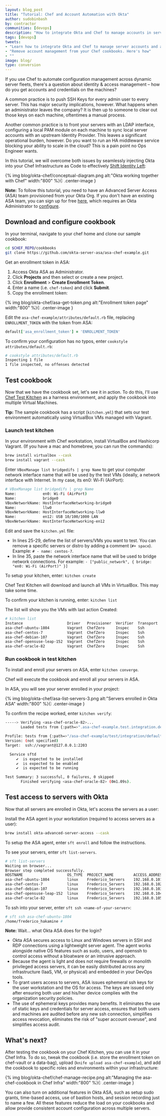 ```yaml
---
layout: blog_post
title: "Tutorial: Chef and Account Automation with Okta"
author: sudobinbash
by: contractor
communities: [devops]
description: "How to integrate Okta and Chef to manage accounts in servers while abstracting account management from your cookbooks"
tags: [devops]
tweets:
- "Learn how to integrate Okta and Chef to manage server accounts and abstract account management from your cookbooks"
- "Remove account management from your Chef cookbooks. Here's how"
- ""
image: blog/
type: conversion
---
```


If you use Chef to automate configuration management across dynamic server fleets, there's a question about identity & access management – how do you get accounts and credentials on the machines?

A common practice is to push SSH Keys for every admin user to every server. This has major security implications, however. What happens when an administrator leaves the company? It is then up to someone to clear out those keys on each machine, oftentimes a manual process.

Another common practice is to front your servers with an LDAP interface, configuring a local PAM module on each machine to sync local server accounts with an upstream Identity Provider. This leaves a significant operational burden, however. Do you want to run an HA middleware service blocking your ability to scale in the cloud? This is a pain point no Ops Engineer wants.

In this tutorial, we will overcome both issues by seamlessly injecting Okta into your Chef Infrastructure as Code to effectively [Shift Identity Left](https://www.okta.com/blog/2019/07/shift-identity-left-secure-devops-automation-with-okta/):

{% img blog/okta-chef/conceptual-diagram.png alt:"Okta working together with Chef" width:"800" %}{: .center-image }

**Note:** To follow this tutorial, you need to have an Advanced Server Access (ASA) team provisioned from your Okta Org. If you don't have an existing ASA team, you can sign up for free [here](https://app.scaleft.com/p/signupV2), which requires an Okta Administrator to [configure](https://help.okta.com/en/prod/Content/Topics/Adv_Server_Access/docs/setup/getting-started.htm).

## Download and configure cookbook

In your terminal, navigate to your chef home and clone our sample cookbook:

```sh
cd $CHEF_REPO/cookbooks
git clone https://github.com/okta-server-asa/asa-chef-example.git
```

Get an enrollment token in ASA:

1. Access Okta ASA as Administrator.
2. Click **Projects** and then select or create a new project.
3. Click **Enrollment** > **Create Enrollment Token**.
4. Enter a name (i.e. `chef-token`) and click **Submit**.
5. Copy the enrollment token:

{% img blog/okta-chef/asa-get-token.png alt:"Enrollment token page" width:"800" %}{: .center-image }

Edit the `asa-chef-example/attributes/default.rb` file, replacing `ENROLLMENT_TOKEN` with the token from ASA:

```rb
default['asa_enrollment_token'] = 'ENROLLMENT_TOKEN'
```

To confirm your configuration has no typos, enter `cookstyle attributes/default.rb`:

```sh
# cookstyle attributes/default.rb
Inspecting 1 file
1 file inspected, no offenses detected
```

## Test cookbook

Now that we have the cookbook set, let's see it in action. To do this, I'll use [Chef Test Kitchen](https://kitchen.ci/) as a harness environment, and apply the cookbook into multiple Virtual Machines.

**Tip:** The sample cookbook has a script (`kitchen.yml`) that sets our test environment automatically using VirtualBox VMs managed with Vagrant.

### Launch test kitchen

In your environment with Chef workstation, install VirtualBox and Hashicorp Vagrant. (If you have a mac and homebrew, you can run the commands):

```sh
brew install virtualbox --cask
brew install vagrant --cask
```

Enter `VBoxManage list bridgedifs | grep Name` to get your computer network interface name that will be used by the test VMs (ideally, a network interface with Internet. In my case, its en0: Wi-Fi (AirPort):

```sh
# VBoxManage list bridgedifs | grep Name
Name:            en0: Wi-Fi (AirPort)
Name:            bridge0
VBoxNetworkName: HostInterfaceNetworking-bridge0
Name:            llw0
VBoxNetworkName: HostInterfaceNetworking-llw0
Name:            en12: USB 10/100/1000 LAN
VBoxNetworkName: HostInterfaceNetworking-en12
```

Edit and save the `kitchen.yml` file:

- In lines 25-29, define the list of servers/VMs you want to test. You can remove a specific servers or distro by adding a comment (`#+ space`). Example: `# - name: centos-7`.
- In line 35, paste the network interface name that will be used to bridge network connections. For example: `- ["public_network", { bridge: "en0: Wi-Fi (AirPort)" }]`

To setup your kitchen, enter: `kitchen create`

Chef Test Kitchen will download and launch all VMs in VirtualBox. This may take some time.

To confirm your kitchen is running, enter: `kitchen list`

The list will show you the VMs with last action Created:

```sh
# kitchen list
Instance                    Driver   Provisioner  Verifier  Transport  Last Action  Last Error
asa-chef-ubuntu-1804        Vagrant  ChefZero     Inspec    Ssh        Created      <None>
asa-chef-centos-7           Vagrant  ChefZero     Inspec    Ssh        Created      <None>
asa-chef-debian-107         Vagrant  ChefZero     Inspec    Ssh        Created      <None>
asa-chef-opensuse-leap-152  Vagrant  ChefZero     Inspec    Ssh        Created      <None>
asa-chef-oracle-82          Vagrant  ChefZero     Inspec    Ssh        Created      <None>
```

### Run cookbook in test kitchen

To install and enroll your servers on ASA, enter `kitchen converge`.

Chef will execute the cookbook and enroll all your servers in ASA.

In ASA, you will see your server enrolled in your project:

{% img blog/okta-chef/asa-list-servers-3.png alt:"Servers enrolled in Okta ASA" width:"800" %}{: .center-image }

To confirm the recipe worked, enter `kitchen verify`:

```sh
-----> Verifying <asa-chef-oracle-82>...
       Loaded tests from {:path=>".asa-chef-example.test.integration.default"} 

Profile: tests from {:path=>"/asa-chef-example/test/integration/default"} (tests from {:path=>"asa-chef-example.test.integration.default"})
Version: (not specified)
Target:  ssh://vagrant@127.0.0.1:2203

  Service sftd
     ✔  is expected to be installed
     ✔  is expected to be enabled
     ✔  is expected to be running

Test Summary: 3 successful, 0 failures, 0 skipped
       Finished verifying <asa-chef-oracle-82> (0m1.09s).
```

## Test access to servers with Okta

Now that all servers are enrolled in Okta, let's access the servers as a user:

Install the ASA agent in your workstation (required to access servers as a user):

```sh
brew install okta-advanced-server-access --cask
```

To setup the ASA agent, enter `sft enroll` and follow the instructions.

To see your servers, enter `sft list-servers`.

```sh
# sft list-servers
Waiting on browser...
Browser step completed successfully.
HOSTNAME                    OS_TYPE  PROJECT_NAME         ACCESS_ADDRESS
asa-chef-ubuntu-1804        linux    Frederico_Servers    192.168.0.101
asa-chef-centos-7           linux    Frederico_Servers    192.168.0.102
asa-chef-debian-107         linux    Frederico_Servers    192.168.0.103
asa-chef-opensuse-leap-152  linux    Frederico_Servers    192.168.0.104
asa-chef-oracle-82          linux    Frederico_Servers    192.168.0.105
```

To ssh into your server, enter `sft ssh <name-of-your-server>`:

```sh
# sft ssh asa-chef-ubuntu-1804
/home/frederico_hakamine #  
```

**Note:** Wait... what Okta ASA does for the login?

- Okta ASA secures access to Linux and Windows servers in SSH and RDP connections using a lightweight server agent. The agent works alongside native OS features such as sudo, users, and openssh to control access without a bloatware or an intrusive approach.
- Because the agent is light and does not require firewalls or monolith privileged access servers, it can be easily distributed across any infrastructure (IaaS, VM, or physical) and embedded in your DevOps tools.
- To grant users access to servers, ASA issues ephemeral ssh keys for the user workstation and the OS for access. The keys are issued only after ensuring both user and his/her device complies with the organization security policies.
- The use of ephemeral keys provides many benefits. It eliminates the use of static keys and credentials for server access, ensures that both users and machines are audited before any new ssh connection, simplifies access revocation, eliminates the risk of "super account overuse", and simplifies access audit.

## What's next?

After testing the cookbook on your Chef Kitchen, you can use it in your Chef Infra. To do so, tweak the cookbook (i.e. store the enrollment token on chef-vault or a data-bag), upload (`knife upload asa-chef-example`), and add the cookbook to specific roles and environments within your infrastructure:

{% img blog/okta-chef/chef-manage-recipe.png alt:"Managing the asa-chef-cookbook in Chef Infra" width:"800" %}{: .center-image }

You can also turn on additional features in Okta ASA, such as setup sudo grants, time-based access, use of bastion hosts, and session recording just to name a few. All these features reduce the load on your cookbooks and allow provide consistent account configuration across multiple servers.
